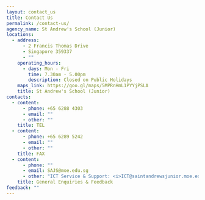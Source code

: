 ```yaml
---
layout: contact_us
title: Contact Us
permalink: /contact-us/
agency_name: St Andrew's School (Junior)
locations:
  - address:
      - 2 Francis Thomas Drive
      - Singapore 359337
      - ""
    operating_hours:
      - days: Mon - Fri
        time: 7.30am - 5.00pm
        description: Closed on Public Holidays
    maps_link: https://goo.gl/maps/5MPRnHmL1PYYjPSLA
    title: St Andrew's School (Junior)
contacts:
  - content:
      - phone: +65 6288 4303
      - email: ""
      - other: ""
    title: TEL
  - content:
      - phone: +65 6289 5242
      - email: ""
      - other: ""
    title: FAX
  - content:
      - phone: ""
      - email: SAJS@moe.edu.sg
      - other: "ICT Service & Support: <i>ICT@saintandrewsjunior.moe.edu.sg</i>"
    title: General Enquiries & Feedback
feedback: ""
---
```

